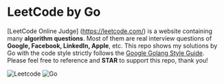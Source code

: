 
# LeetCode by Go
[LeetCode Online Judge] (https://leetcode.com/) is a website containing many **algorithm questions**. Most of them are real interview questions of **Google, Facebook, LinkedIn, Apple**, etc. This repo shows my solutions by Go with the code style strictly follows the [Google Golang Style Guide](https://github.com/golang/go/wiki/CodeReviewComments). Please feel free to reference and **STAR** to support this repo, thank you!

![Leetcode](https://leetcode.com/static/images/logolarge.jpg) ![Go](https://github.com/golang/go/blob/master/doc/gopher/fiveyears.jpg?raw=true)